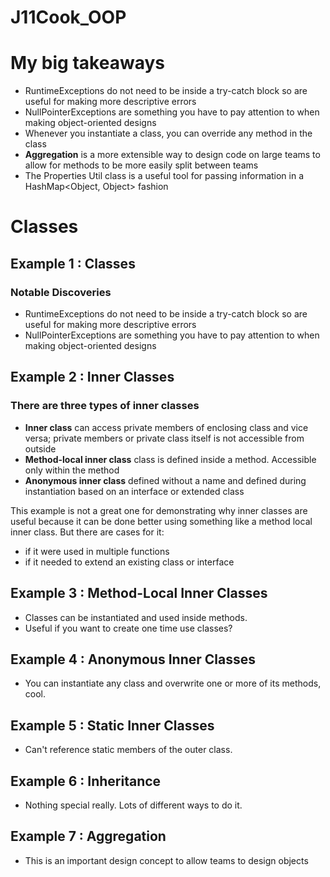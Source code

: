 # J11Cook_OOP


# My big takeaways
- RuntimeExceptions do not need to be inside a try-catch block so are useful for making more descriptive errors
- NullPointerExceptions are something you have to pay attention to when making object-oriented designs
- Whenever you instantiate a class, you can override any method in the class
- **Aggregation** is a more extensible way to design code on large teams to allow for methods to be more easily split between teams
- The Properties Util class is a useful tool for passing information in a HashMap<Object, Object> fashion


# Classes

## Example 1 : Classes

### Notable Discoveries
- RuntimeExceptions do not need to be inside a try-catch block so are useful for making more descriptive errors
- NullPointerExceptions are something you have to pay attention to when making object-oriented designs

## Example 2 : Inner Classes

### There are three types of inner classes
- **Inner class** can access private members of enclosing class and vice versa; private members or private class itself is not accessible from outside
- **Method-local inner class** class is defined inside a method. Accessible only within the method
- **Anonymous inner class** defined without a name and defined during instantiation based on an interface or extended class


This example is not a great one for demonstrating why inner classes are useful because it can be done better using something like a method local inner class. But there are cases for it:
- if it were used in multiple functions
- if it needed to extend an existing class or interface

## Example 3 : Method-Local Inner Classes
- Classes can be instantiated and used inside methods. 
- Useful if you want to create one time use classes?

## Example 4 : Anonymous Inner Classes
- You can instantiate any class and overwrite one or more of its methods, cool.


## Example 5 : Static Inner Classes
- Can't reference static members of the outer class.

## Example 6 : Inheritance
- Nothing special really. Lots of different ways to do it. 

## Example 7 : Aggregation
- This is an important design concept to allow teams to design objects 